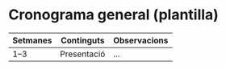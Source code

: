 # Cronograma general (plantilla)

| Setmanes | Continguts | Observacions |
|---|---|---|
| 1–3 | Presentació | ... |
